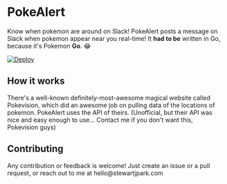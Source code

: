 # PokeAlert

Know when pokemon are around on Slack! PokeAlert posts a message on Slack when pokemon appear near you real-time! It **had to be** written in Go, because it's Pokemon **Go**. :joy:

[![Deploy](https://www.herokucdn.com/deploy/button.svg)](https://heroku.com/deploy)

## How it works

There's a well-known definitely-most-awesome magical website called Pokevision, which did an awesome job on pulling data of the locations of pokemon. PokeAlert uses the API of theirs. (Unofficial, but their API was nice and easy enough to use... Contact me if you don't want this, Pokevision guys)


## Contributing

Any contribution or feedback is welcome! Just create an issue or a pull request, or reach out to me at hello&commat;stewartjpark.com
